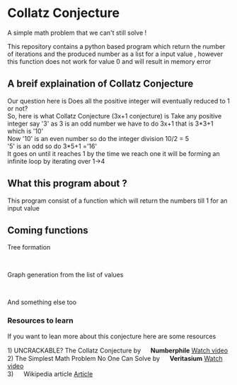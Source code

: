 # Collatz Conjecture
A simple math problem that we can't still solve !
<p>This repository contains a python based program which return the number of iterations and the produced number as a list for a input value , however this function does not work for value 0 and will result in memory error </p>

<h2>A breif explaination of Collatz Conjecture</h2>
<p>Our question here is Does all the positive integer will eventually reduced to 1 or not? <br>So, here is what Collatz Conjecture (3x+1 conjecture) is 
Take any positive integer say '3' as 3 is an odd number we have to do 3x+1 that is 3*3+1 which is '10' <br>
Now '10' is an even number so do the integer division 10/2 = 5 <br>
'5' is an odd so do 3*5+1 ='16'<br>
It goes on until it reaches 1  by the time we reach one it will be forming an infinite loop by iterating over 1->4<br>
</p>
<h2>What this program about ?</h2>
<p>This program consist of a function which will return the numbers till 1 for an input value </p>

<h2>Coming functions </h2>
<p>Tree formation </p><br>
<p>Graph generation from the list of values </p><br>
<p>And something else too</p>

<h3>Resources to learn</h3>
<p>If you want to lean more about this conjecture here are some resources </p>
<p>
1) UNCRACKABLE? The Collatz Conjecture by <b><img src="https://yt3.ggpht.com/ytc/AKedOLQEVSkDKRam_tLE4JySXIt1MSjSeXG-lMXN51TKHg=s48-c-k-c0x00ffffff-no-rj" height=15 width=15 /> Numberphile</b> <a href="https://www.youtube.com/watch?v=5mFpVDpKX70">Watch video</a><br>
2) The Simplest Math Problem No One Can Solve by <b><img src="https://yt3.ggpht.com/ytc/AKedOLS6qhCOSn2LBAn1k1QnFYAMXAxGso7PnOeqWruerA=s48-c-k-c0x00ffffff-no-rj" height=15 width=15/> Veritasium</b> <a href="https://www.youtube.com/watch?v=094y1Z2wpJg">Watch video</a><br>
3) <img src="https://upload.wikimedia.org/wikipedia/en/thumb/8/80/Wikipedia-logo-v2.svg/103px-Wikipedia-logo-v2.svg.png" height=15 width=15/> Wikipedia article <a href="https://en.wikipedia.org/wiki/Collatz_conjecture">Article </a>
